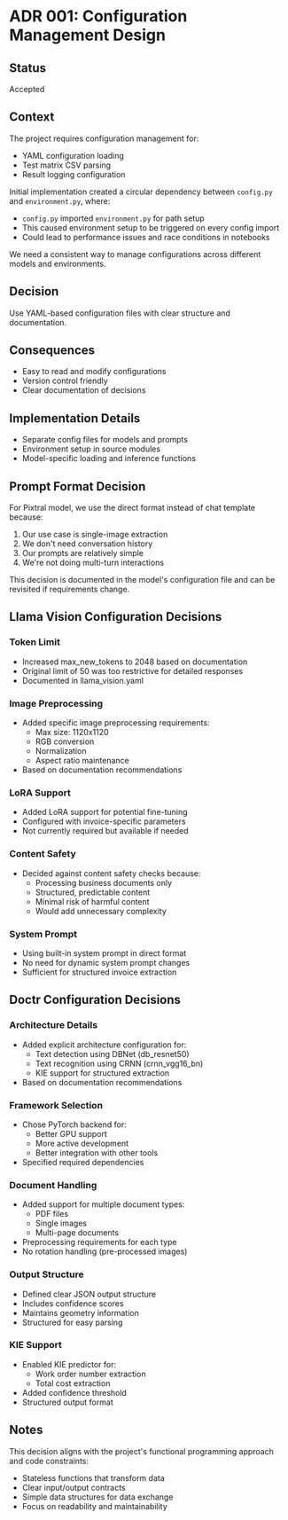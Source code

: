 # ADR 001: Configuration Management Design

## Status
Accepted

## Context
The project requires configuration management for:
- YAML configuration loading
- Test matrix CSV parsing
- Result logging configuration

Initial implementation created a circular dependency between `config.py` and `environment.py`, where:
- `config.py` imported `environment.py` for path setup
- This caused environment setup to be triggered on every config import
- Could lead to performance issues and race conditions in notebooks

We need a consistent way to manage configurations across different models and environments.

## Decision
Use YAML-based configuration files with clear structure and documentation.

## Consequences
- Easy to read and modify configurations
- Version control friendly
- Clear documentation of decisions

## Implementation Details
- Separate config files for models and prompts
- Environment setup in source modules
- Model-specific loading and inference functions

## Prompt Format Decision
For Pixtral model, we use the direct format instead of chat template because:
1. Our use case is single-image extraction
2. We don't need conversation history
3. Our prompts are relatively simple
4. We're not doing multi-turn interactions

This decision is documented in the model's configuration file and can be revisited if requirements change.

## Llama Vision Configuration Decisions

### Token Limit
- Increased max_new_tokens to 2048 based on documentation
- Original limit of 50 was too restrictive for detailed responses
- Documented in llama_vision.yaml

### Image Preprocessing
- Added specific image preprocessing requirements:
  - Max size: 1120x1120
  - RGB conversion
  - Normalization
  - Aspect ratio maintenance
- Based on documentation recommendations

### LoRA Support
- Added LoRA support for potential fine-tuning
- Configured with invoice-specific parameters
- Not currently required but available if needed

### Content Safety
- Decided against content safety checks because:
  - Processing business documents only
  - Structured, predictable content
  - Minimal risk of harmful content
  - Would add unnecessary complexity

### System Prompt
- Using built-in system prompt in direct format
- No need for dynamic system prompt changes
- Sufficient for structured invoice extraction

## Doctr Configuration Decisions

### Architecture Details
- Added explicit architecture configuration for:
  - Text detection using DBNet (db_resnet50)
  - Text recognition using CRNN (crnn_vgg16_bn)
  - KIE support for structured extraction
- Based on documentation recommendations

### Framework Selection
- Chose PyTorch backend for:
  - Better GPU support
  - More active development
  - Better integration with other tools
- Specified required dependencies

### Document Handling
- Added support for multiple document types:
  - PDF files
  - Single images
  - Multi-page documents
- Preprocessing requirements for each type
- No rotation handling (pre-processed images)

### Output Structure
- Defined clear JSON output structure
- Includes confidence scores
- Maintains geometry information
- Structured for easy parsing

### KIE Support
- Enabled KIE predictor for:
  - Work order number extraction
  - Total cost extraction
- Added confidence threshold
- Structured output format

## Notes
This decision aligns with the project's functional programming approach and code constraints:
- Stateless functions that transform data
- Clear input/output contracts
- Simple data structures for data exchange
- Focus on readability and maintainability 